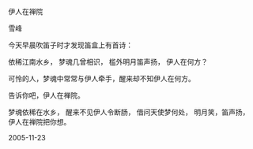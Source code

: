 伊人在禅院

雪峰


今天早晨吹笛子时才发现笛盒上有首诗：

依稀江南水乡，
梦魂几曾相识，
槛外明月笛声扬，
伊人在何方？

可怜的人，梦魂中常常与伊人牵手，醒来却不知伊人在何方。

告诉你吧，伊人在禅院。

梦魂依稀在水乡，
醒来不见伊人令断肠，
借问天使梦何处，
明月笑，笛声扬，
伊人在禅院把你想。

2005-11-23



